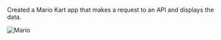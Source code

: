 Created a Mario Kart app that makes a request to an API and displays the data.

![Mario](https://user-images.githubusercontent.com/75388411/113901681-00a48480-97c7-11eb-8e6d-c723f5c18b6e.png)
